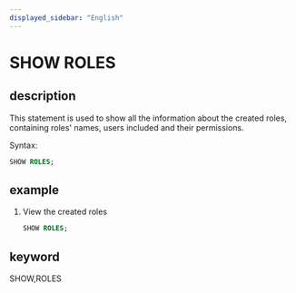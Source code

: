 ```yaml
---
displayed_sidebar: "English"
---
```


# SHOW ROLES

## description

This statement is used to show all the information about the created roles, containing roles' names, users included and their permissions.

Syntax:

```sql
SHOW ROLES;
```

## example

1. View the created roles

    ```sql
    SHOW ROLES;
    ```

## keyword

SHOW,ROLES
